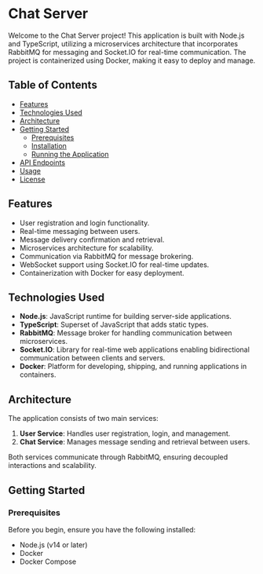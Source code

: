 # Chat Server

Welcome to the Chat Server project! This application is built with Node.js and TypeScript, utilizing a microservices architecture that incorporates RabbitMQ for messaging and Socket.IO for real-time communication. The project is containerized using Docker, making it easy to deploy and manage.

## Table of Contents

- [Features](#features)
- [Technologies Used](#technologies-used)
- [Architecture](#architecture)
- [Getting Started](#getting-started)
  - [Prerequisites](#prerequisites)
  - [Installation](#installation)
  - [Running the Application](#running-the-application)
- [API Endpoints](#api-endpoints)
- [Usage](#usage)
- [License](#license)

## Features

- User registration and login functionality.
- Real-time messaging between users.
- Message delivery confirmation and retrieval.
- Microservices architecture for scalability.
- Communication via RabbitMQ for message brokering.
- WebSocket support using Socket.IO for real-time updates.
- Containerization with Docker for easy deployment.

## Technologies Used

- **Node.js**: JavaScript runtime for building server-side applications.
- **TypeScript**: Superset of JavaScript that adds static types.
- **RabbitMQ**: Message broker for handling communication between microservices.
- **Socket.IO**: Library for real-time web applications enabling bidirectional communication between clients and servers.
- **Docker**: Platform for developing, shipping, and running applications in containers.

## Architecture

The application consists of two main services:

1. **User Service**: Handles user registration, login, and management.
2. **Chat Service**: Manages message sending and retrieval between users.

Both services communicate through RabbitMQ, ensuring decoupled interactions and scalability.


## Getting Started

### Prerequisites

Before you begin, ensure you have the following installed:

- Node.js (v14 or later)
- Docker
- Docker Compose

